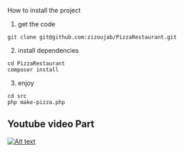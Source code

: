 How to install the project
1. get the code
```
git clone git@github.com:zizoujab/PizzaRestaurant.git
```
2. install dependencies
```
cd PizzaRestaurant
composer install
```
3. enjoy
```
cd src 
php make-pizza.php 
```
## Youtube video Part 
[![Alt text](https://img.youtube.com/vi/npqfctVded0/0.jpg)](https://www.youtube.com/watch?v=npqfctVded0)
